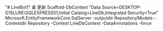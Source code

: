 "# LineBot1" 
桌 更新
Scaffold-DbContext "Data Source=DESKTOP-O15LURE\SQLEXPRESS01;Initial Catalog=LineDb;Integrated Security=True"  Microsoft.EntityFrameworkCore.SqlServer -outputdir Repository/Models -Contextdir Repository -Context LineDbContext  -DataAnnotations -force